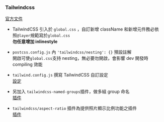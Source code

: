 ### Tailwindcss

[官方文件](https://tailwindcss.tw/docs)

- TailwindCSS 引入於 `global.css` ，自訂新增 className 和新增元件務必依照`@layer`規範寫於`global.css`
  <br>
  **勿任意增加 inlinestyle**

- `postcss.config.js` 內 `'tailwindcss/nesting': {}` 預設註解<br>
  開啟可使`global.css`支持 nesting，無必要勿開啟，會影響 dev 開發時 compiling 效能

- `tailwind.config.js` 撰寫 TailwindCSS 自訂設定 <br>
  [設定](https://tailwindcss.tw/docs/configuration)

- 另加入 `tailwindcss-named-groups`插件，做多組 group 命名<br>
  [插件](https://www.npmjs.com/package/tailwindcss-named-groups)
- `tailwindcss/aspect-ratio` 插件為提供照片顯示比例功能之插件 <br>
  [插件](https://www.npmjs.com/package/@tailwindcss/aspect-ratio)

